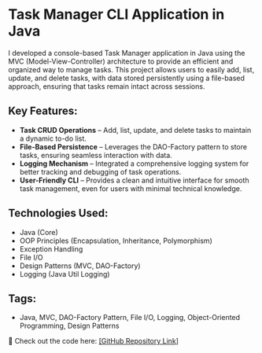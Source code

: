 # Task Manager CLI Application in Java

I developed a console-based Task Manager application in Java using the MVC (Model-View-Controller) architecture to provide an efficient and organized way to manage tasks. This project allows users to easily add, list, update, and delete tasks, with data stored persistently using a file-based approach, ensuring that tasks remain intact across sessions.

## Key Features:
- **Task CRUD Operations** – Add, list, update, and delete tasks to maintain a dynamic to-do list.
- **File-Based Persistence** – Leverages the DAO-Factory pattern to store tasks, ensuring seamless interaction with data.
- **Logging Mechanism** – Integrated a comprehensive logging system for better tracking and debugging of task operations.
- **User-Friendly CLI** – Provides a clean and intuitive interface for smooth task management, even for users with minimal technical knowledge.

## Technologies Used:
- Java (Core)
- OOP Principles (Encapsulation, Inheritance, Polymorphism)
- Exception Handling
- File I/O
- Design Patterns (MVC, DAO-Factory)
- Logging (Java Util Logging)

## Tags:
- Java, MVC, DAO-Factory Pattern, File I/O, Logging, Object-Oriented Programming, Design Patterns

🔗 Check out the code here: [[GitHub Repository Link]](https://github.com/jansaida11/Task-Manager-CLI-Application/tree/main)
